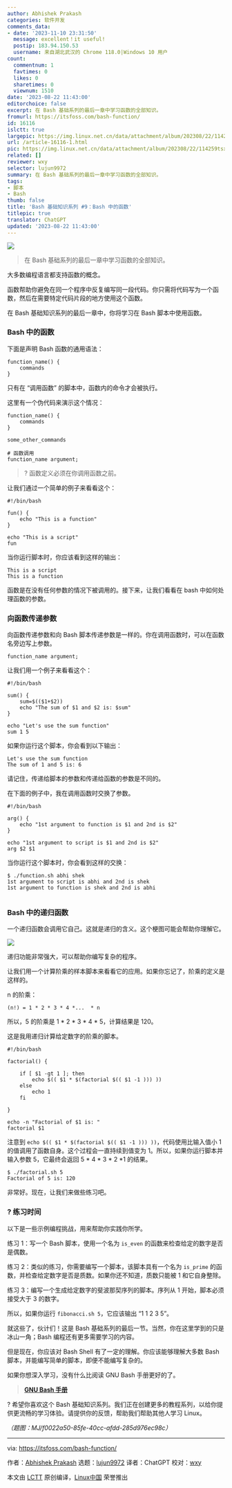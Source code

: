 ```yaml
---
author: Abhishek Prakash
categories: 软件开发
comments_data:
- date: '2023-11-10 23:31:50'
  message: excellent！it useful!
  postip: 183.94.150.53
  username: 来自湖北武汉的 Chrome 118.0|Windows 10 用户
count:
  commentnum: 1
  favtimes: 0
  likes: 0
  sharetimes: 0
  viewnum: 1510
date: '2023-08-22 11:43:00'
editorchoice: false
excerpt: 在 Bash 基础系列的最后一章中学习函数的全部知识。
fromurl: https://itsfoss.com/bash-function/
id: 16116
islctt: true
largepic: https://img.linux.net.cn/data/attachment/album/202308/22/114259tsxsfzyuxw3vf7k0.jpg
url: /article-16116-1.html
pic: https://img.linux.net.cn/data/attachment/album/202308/22/114259tsxsfzyuxw3vf7k0.jpg.thumb.jpg
related: []
reviewer: wxy
selector: lujun9972
summary: 在 Bash 基础系列的最后一章中学习函数的全部知识。
tags:
- 脚本
- Bash
thumb: false
title: 'Bash 基础知识系列 #9：Bash 中的函数'
titlepic: true
translator: ChatGPT
updated: '2023-08-22 11:43:00'
---
```


![](https://img.linux.net.cn/data/attachment/album/202308/22/114259tsxsfzyuxw3vf7k0.jpg)



> 
> 在 Bash 基础系列的最后一章中学习函数的全部知识。
> 
> 
> 


大多数编程语言都支持函数的概念。


函数帮助你避免在同一个程序中反复编写同一段代码。你只需将代码写为一个函数，然后在需要特定代码片段的地方使用这个函数。


在 Bash 基础知识系列的最后一章中，你将学习在 Bash 脚本中使用函数。


### Bash 中的函数


下面是声明 Bash 函数的通用语法：



```
function_name() {
    commands
}

```

只有在 “调用函数” 的脚本中，函数内的命令才会被执行。


这里有一个伪代码来演示这个情况：



```
function_name() {
    commands
}

some_other_commands

# 函数调用
function_name argument;

```


> 
> ? 函数定义必须在你调用函数之前。
> 
> 
> 


让我们通过一个简单的例子来看看这个：



```
#!/bin/bash

fun() {
    echo "This is a function"
}

echo "This is a script"
fun

```

当你运行脚本时，你应该看到这样的输出：



```
This is a script
This is a function

```

函数是在没有任何参数的情况下被调用的。接下来，让我们看看在 bash 中如何处理函数的参数。


### 向函数传递参数


向函数传递参数和向 Bash 脚本传递参数是一样的。你在调用函数时，可以在函数名旁边写上参数。



```
function_name argument;

```

让我们用一个例子来看看这个：



```
#!/bin/bash

sum() {
    sum=$(($1+$2))
    echo "The sum of $1 and $2 is: $sum"
}

echo "Let's use the sum function"
sum 1 5

```

如果你运行这个脚本，你会看到以下输出：



```
Let's use the sum function
The sum of 1 and 5 is: 6

```

请记住，传递给脚本的参数和传递给函数的参数是不同的。


在下面的例子中，我在调用函数时交换了参数。



```
#!/bin/bash

arg() {
    echo "1st argument to function is $1 and 2nd is $2"
}

echo "1st argument to script is $1 and 2nd is $2"
arg $2 $1

```

当你运行这个脚本时，你会看到这样的交换：



```
$ ./function.sh abhi shek
1st argument to script is abhi and 2nd is shek
1st argument to function is shek and 2nd is abhi


```

### Bash 中的递归函数


一个递归函数会调用它自己。这就是递归的含义。这个梗图可能会帮助你理解它。


![](https://img.linux.net.cn/data/attachment/album/202308/22/114354uy2914fjzf90q771.jpg)


递归功能非常强大，可以帮助你编写复杂的程序。


让我们用一个计算阶乘的样本脚本来看看它的应用。如果你忘记了，阶乘的定义是这样的。


n 的阶乘：



```
(n!) = 1 * 2 * 3 * 4 *...  * n

```

所以，5 的阶乘是 1 \* 2 \* 3 \* 4 \* 5，计算结果是 120。


这是我用递归计算给定数字的阶乘的脚本。



```
#!/bin/bash

factorial() {

    if [ $1 -gt 1 ]; then
        echo $(( $1 * $(factorial $(( $1 -1 ))) ))
    else
        echo 1
    fi

}

echo -n "Factorial of $1 is: "
factorial $1

```

注意到 `echo $(( $1 * $(factorial $(( $1 -1 ))) ))`，代码使用比输入值小 1 的值调用了函数自身。这个过程会一直持续到值变为 1。所以，如果你运行脚本并输入参数 5，它最终会返回 5 \* 4 \* 3 \* 2 \*1 的结果。



```
$ ./factorial.sh 5
Factorial of 5 is: 120

```

非常好。现在，让我们来做些练习吧。


### ?️ 练习时间


以下是一些示例编程挑战，用来帮助你实践你所学。


练习 1：写一个 Bash 脚本，使用一个名为 `is_even` 的函数来检查给定的数字是否是偶数。


练习 2：类似的练习，你需要编写一个脚本，该脚本具有一个名为 `is_prime` 的函数，并检查给定数字是否是质数。如果你还不知道，质数只能被 1 和它自身整除。


练习 3：编写一个生成给定数字的斐波那契序列的脚本。序列从 1 开始，脚本必须接受大于 3 的数字。


所以，如果你运行 `fibonacci.sh 5`，它应该输出 “1 1 2 3 5”。


就这些了，伙计们！这是 Bash 基础系列的最后一节。当然，你在这里学到的只是冰山一角；Bash 编程还有更多需要学习的内容。


但是现在，你应该对 Bash Shell 有了一定的理解。你应该能够理解大多数 Bash 脚本，并能编写简单的脚本，即便不能编写复杂的。


如果你想深入学习，没有什么比阅读 GNU Bash 手册更好的了。



> 
> **[GNU Bash 手册](https://www.gnu.org/software/bash/manual/)**
> 
> 
> 


? 希望你喜欢这个 Bash 基础知识系列。我们正在创建更多的教程系列，以给你提供更流畅的学习体验。请提供你的反馈，帮助我们帮助其他人学习 Linux。


*（题图：MJ/f0022a50-85fe-40cc-afdd-285d976ec98c）*




---


via: <https://itsfoss.com/bash-function/>


作者：[Abhishek Prakash](https://itsfoss.com/author/abhishek/) 选题：[lujun9972](https://github.com/lujun9972) 译者：ChatGPT 校对：[wxy](https://github.com/wxy)


本文由 [LCTT](https://github.com/LCTT/TranslateProject) 原创编译，[Linux中国](https://linux.cn/) 荣誉推出